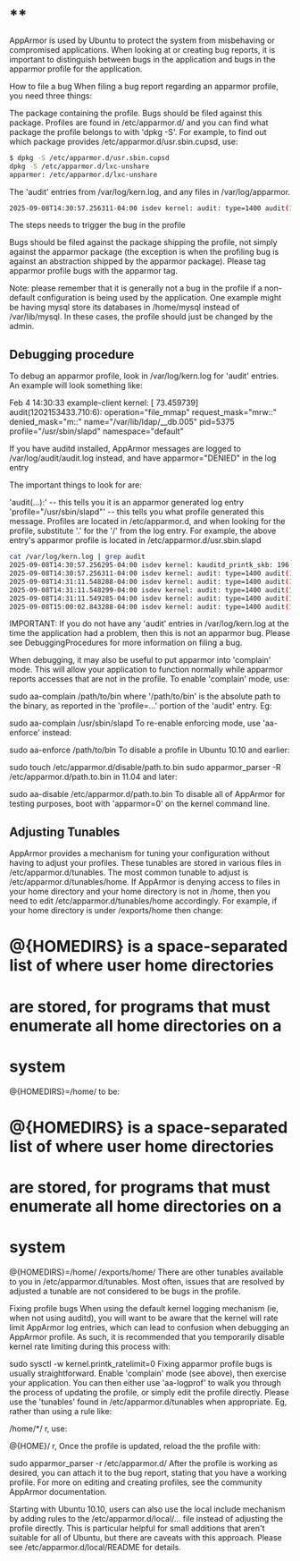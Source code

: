 # **[](https://wiki.ubuntu.com/DebuggingApparmor)

AppArmor is used by Ubuntu to protect the system from misbehaving or compromised applications. When looking at or creating bug reports, it is important to distinguish between bugs in the application and bugs in the apparmor profile for the application.

How to file a bug
When filing a bug report regarding an apparmor profile, you need three things:

The package containing the profile. Bugs should be filed against this package. Profiles are found in /etc/apparmor.d/ and you can find what package the profile belongs to with 'dpkg -S'. For example, to find out which package provides /etc/apparmor.d/usr.sbin.cupsd, use:

```bash
$ dpkg -S /etc/apparmor.d/usr.sbin.cupsd
dpkg -S /etc/apparmor.d/lxc-unshare
apparmor: /etc/apparmor.d/lxc-unshare
```

The 'audit' entries from /var/log/kern.log, and any files in /var/log/apparmor.

```bash
2025-09-08T14:30:57.256311-04:00 isdev kernel: audit: type=1400 audit(1757356257.254:207): apparmor="DENIED" operation="open" class="file" profile="snap.tree.tree" name="/snap/" pid=13371 comm="tree" requested_mask="r" denied_mask="r" fsuid=1000 ouid=0
```

The steps needs to trigger the bug in the profile

Bugs should be filed against the package shipping the profile, not simply against the apparmor package (the exception is when the profiling bug is against an abstraction shipped by the apparmor package). Please tag apparmor profile bugs with the apparmor tag.

Note: please remember that it is generally not a bug in the profile if a non-default configuration is being used by the application. One example might be having mysql store its databases in /home/mysql instead of /var/lib/mysql. In these cases, the profile should just be changed by the admin.

## Debugging procedure

To debug an apparmor profile, look in /var/log/kern.log for 'audit' entries. An example will look something like:

Feb  4 14:30:33 example-client kernel: [   73.459739] audit(1202153433.710:6): operation="file_mmap" request_mask="mrw::" denied_mask="m::" name="/var/lib/ldap/__db.005" pid=5375 profile="/usr/sbin/slapd" namespace="default"

If you have auditd installed, AppArmor messages are logged to /var/log/audit/audit.log instead, and have apparmor="DENIED" in the log entry

The important things to look for are:

'audit(...):' -- this tells you it is an apparmor generated log entry
'profile="/usr/sbin/slapd"' -- this tells you what profile generated this message. Profiles are located in /etc/apparmor.d, and when looking for the profile, substitute '.' for the '/' from the log entry. For example, the above entry's apparmor profile is located in /etc/apparmor.d/usr.sbin.slapd

```bash
cat /var/log/kern.log | grep audit
2025-09-08T14:30:57.256295-04:00 isdev kernel: kauditd_printk_skb: 196 callbacks suppressed
2025-09-08T14:30:57.256311-04:00 isdev kernel: audit: type=1400 audit(1757356257.254:207): apparmor="DENIED" operation="open" class="file" profile="snap.tree.tree" name="/snap/" pid=13371 comm="tree" requested_mask="r" denied_mask="r" fsuid=1000 ouid=0
2025-09-08T14:31:11.548288-04:00 isdev kernel: audit: type=1400 audit(1757356271.546:208): apparmor="DENIED" operation="capable" class="cap" profile="snap.tree.tree" pid=13463 comm="bash" capability=2  capname="dac_read_search"
2025-09-08T14:31:11.548299-04:00 isdev kernel: audit: type=1400 audit(1757356271.546:209): apparmor="DENIED" operation="capable" class="cap" profile="snap.tree.tree" pid=13463 comm="bash" capability=1  capname="dac_override"
2025-09-08T14:31:11.549285-04:00 isdev kernel: audit: type=1400 audit(1757356271.547:210): apparmor="DENIED" operation="open" class="file" profile="snap.tree.tree" name="/snap/" pid=13496 comm="tree" requested_mask="r" denied_mask="r" fsuid=0 ouid=0
2025-09-08T15:00:02.843288-04:00 isdev kernel: audit: type=1400 audit(1757358002.841:211): apparmor="DENIED" operation="open" class="file" profile="snap.firmware-updater.firmware-notifier" name="/proc/sys/vm/max_map_count" pid=16965 comm="firmware-notifi" requested_mask="r" denied_mask="r" fsuid=1000 ouid=0
```

IMPORTANT: If you do not have any 'audit' entries in /var/log/kern.log at the time the application had a problem, then this is not an apparmor bug. Please see DebuggingProcedures for more information on filing a bug.

When debugging, it may also be useful to put apparmor into 'complain' mode. This will allow your application to function normally while apparmor reports accesses that are not in the profile. To enable 'complain' mode, use:

sudo aa-complain /path/to/bin
where '/path/to/bin' is the absolute path to the binary, as reported in the 'profile=...' portion of the 'audit' entry. Eg:

sudo aa-complain /usr/sbin/slapd
To re-enable enforcing mode, use 'aa-enforce' instead:

sudo aa-enforce /path/to/bin
To disable a profile in Ubuntu 10.10 and earlier:

sudo touch /etc/apparmor.d/disable/path.to.bin
sudo apparmor_parser -R /etc/apparmor.d/path.to.bin
in 11.04 and later:

sudo aa-disable /etc/apparmor.d/path.to.bin
To disable all of AppArmor for testing purposes, boot with 'apparmor=0' on the kernel command line.

## Adjusting Tunables

AppArmor provides a mechanism for tuning your configuration without having to adjust your profiles. These tunables are stored in various files in /etc/apparmor.d/tunables. The most common tunable to adjust is /etc/apparmor.d/tunables/home. If AppArmor is denying access to files in your home directory and your home directory is not in /home, then you need to edit /etc/apparmor.d/tunables/home accordingly. For example, if your home directory is under /exports/home then change:

# @{HOMEDIRS} is a space-separated list of where user home directories

# are stored, for programs that must enumerate all home directories on a

# system

@{HOMEDIRS}=/home/
to be:

# @{HOMEDIRS} is a space-separated list of where user home directories

# are stored, for programs that must enumerate all home directories on a

# system

@{HOMEDIRS}=/home/ /exports/home/
There are other tunables available to you in /etc/apparmor.d/tunables. Most often, issues that are resolved by adjusted a tunable are not considered to be bugs in the profile.

Fixing profile bugs
When using the default kernel logging mechanism (ie, when not using auditd), you will want to be aware that the kernel will rate limit AppArmor log entries, which can lead to confusion when debugging an AppArmor profile. As such, it is recommended that you temporarily disable kernel rate limiting during this process with:

sudo sysctl -w kernel.printk_ratelimit=0
Fixing apparmor profile bugs is usually straightforward. Enable 'complain' mode (see above), then exercise your application. You can then either use 'aa-logprof' to walk you through the process of updating the profile, or simply edit the profile directly. Please use the 'tunables' found in /etc/apparmor.d/tunables when appropriate. Eg, rather than using a rule like:

  /home/*/ r,
use:

  @{HOME}/ r,
Once the profile is updated, reload the the profile with:

sudo apparmor_parser -r /etc/apparmor.d/<profile file>
After the profile is working as desired, you can attach it to the bug report, stating that you have a working profile. For more on editing and creating profiles, see the community AppArmor documentation.

Starting with Ubuntu 10.10, users can also use the local include mechanism by adding rules to the /etc/apparmor.d/local/... file instead of adjusting the profile directly. This is particular helpful for small additions that aren't suitable for all of Ubuntu, but there are caveats with this approach. Please see /etc/apparmor.d/local/README for details.
